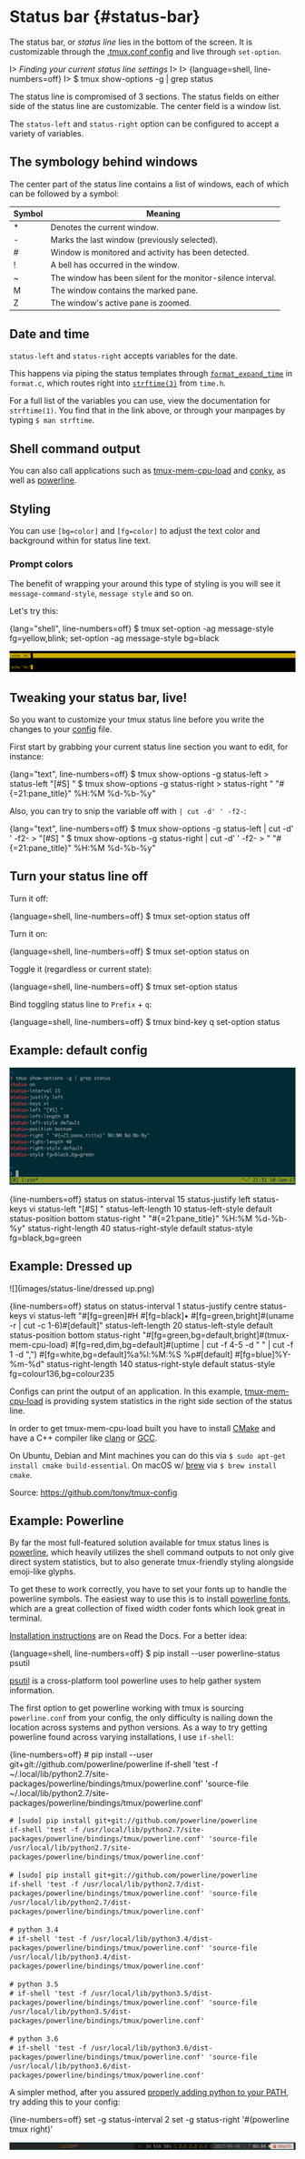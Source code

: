 # Status bar {#status-bar}

The status bar, or *status line* lies in the bottom of the screen. It is
customizable through the [.tmux.conf config](#config) and live through
`set-option`.

I> *Finding your current status line settings* 
I>
I> {language=shell, line-numbers=off}
I>     $ tmux show-options -g | grep status

The status line is compromised of 3 sections. The status fields on either side
of the status line are customizable. The center field is a window list.

The `status-left` and `status-right` option can be configured to accept a
variety of variables.

## The symbology behind windows

The center part of the status line contains a list of windows, each of which can
be followed by a symbol:

| Symbol | Meaning                                                      |
|--------|--------------------------------------------------------------|
| *      | Denotes the current window.                                  |
| -      | Marks the last window (previously selected).                 |
| #      | Window is monitored and activity has been detected.          |
| !      | A bell has occurred in the window.                           |
| ~      | The window has been silent for the monitor-silence interval. |
| M      | The window contains the marked pane.                         |
| Z      | The window's active pane is zoomed.                          |

## Date and time

`status-left` and `status-right` accepts variables for the date. 

This happens via piping the status templates through [`format_expand_time`](https://github.com/tmux/tmux/blob/2.3/format.c#L868)
in `format.c`, which routes right into [`strftime(3)`](http://pubs.opengroup.org/onlinepubs/9699919799/functions/strftime.html)
from `time.h`.

For a full list of the variables you can use, view the documentation for
`strftime(1)`. You find that in the link above, or through your manpages by
typing `$ man strftime`.

## Shell command output

You can also call applications such as [tmux-mem-cpu-load](https://github.com/thewtex/tmux-mem-cpu-load)
and [conky](https://github.com/brndnmtthws/conky), as well as
[powerline](#powerline).

## Styling

You can use `[bg=color]` and `[fg=color]` to adjust the text color and
background within for status line text. 

### Prompt colors

The benefit of wrapping your around this type of styling is you will see it
`message-command-style`, `message style` and so on.

Let's try this:

{lang="shell", line-numbers=off}
    $ tmux set-option -ag message-style fg=yellow,blink\; set-option -ag message-style bg=black

![Top: default scheme for prompt. Bottom: newly-styled.](images/09-status-bar/prompt.png)

## Tweaking your status bar, live!

So you want to customize your tmux status line before you write the changes to
your [config](#config) file.

First start by grabbing your current status line section you want to edit, for
instance:

{lang="text", line-numbers=off}
    $ tmux show-options -g status-left
    > status-left "[#S] "
    $ tmux show-options -g status-right
    > status-right " "#{=21:pane_title}" %H:%M %d-%b-%y"

Also, you can try to snip the variable off with `| cut -d' ' -f2-`:

{lang="text", line-numbers=off}
    $ tmux show-options -g status-left | cut -d' ' -f2-
    > "[#S] "
    $ tmux show-options -g status-right | cut -d' ' -f2-
    > " "#{=21:pane_title}" %H:%M %d-%b-%y"

## Turn your status line off

Turn it off:

{language=shell, line-numbers=off}
    $ tmux set-option status off

Turn it on:

{language=shell, line-numbers=off}
    $ tmux set-option status on

Toggle it (regardless or current state):

{language=shell, line-numbers=off}
    $ tmux set-option status

Bind toggling status line to `Prefix` + `q`:

{language=shell, line-numbers=off}
    $ tmux bind-key q set-option status

## Example: default config

![](images/status-line/default.png)

{line-numbers=off}
    status on
    status-interval 15
    status-justify left
    status-keys vi
    status-left "[#S] "
    status-left-length 10
    status-left-style default
    status-position bottom
    status-right " "#{=21:pane_title}" %H:%M %d-%b-%y"
    status-right-length 40
    status-right-style default
    status-style fg=black,bg=green

## Example: Dressed up

![](images/status-line/dressed up.png)

{line-numbers=off}
    status on
    status-interval 1
    status-justify centre
    status-keys vi
    status-left "#[fg=green]#H #[fg=black]• #[fg=green,bright]#(uname -r | cut -c 1-6)#[default]"
    status-left-length 20
    status-left-style default
    status-position bottom
    status-right "#[fg=green,bg=default,bright]#(tmux-mem-cpu-load) #[fg=red,dim,bg=default]#(uptime | cut -f 4-5 -d " " | cut -f 1 -d ",") #[fg=white,bg=default]%a%l:%M:%S %p#[default] #[fg=blue]%Y-%m-%d"
    status-right-length 140
    status-right-style default
    status-style fg=colour136,bg=colour235

Configs can print the output of an application. In this example,
[tmux-mem-cpu-load](https://github.com/thewtex/tmux-mem-cpu-load) is providing
system statistics in the right side section of the status line.

In order to get tmux-mem-cpu-load built you have to install
[CMake](https://cmake.org/) and have a C++ compiler like
[clang](http://clang.llvm.org/) or [GCC](https://gcc.gnu.org/).

On Ubuntu, Debian and Mint machines you can do this via `$ sudo apt-get install
cmake build-essential`. On macOS w/ [brew](http://brew.sh/) via `$ brew install
cmake`.

Source: <https://github.com/tony/tmux-config>

## Example: Powerline

By far the most full-featured solution available for tmux status lines is
[powerline](https://github.com/powerline/powerline/), which heavily utilizes the
shell command outputs to not only give direct system statistics, but to also
generate tmux-friendly styling alongside emoji-like glyphs.

To get these to work correctly, you have to set your fonts up to handle the
powerline symbols. The easiest way to use this is to install [powerline fonts](https://github.com/powerline/fonts),
which are a great collection of fixed width coder fonts which look great in
terminal.

[Installation instructions](https://powerline.readthedocs.io/en/latest/installation.html)
are on Read the Docs. For a better idea:

{language=shell, line-numbers=off}
    $ pip install --user powerline-status psutil

[psutil](https://github.com/giampaolo/psutil) is a cross-platform tool powerline
uses to help gather system information.

The first option to get powerline working with tmux is sourcing `powerline.conf`
from your config, the only difficulty is nailing down the location across
systems and python versions. As a way to try getting powerline found across
varying installations, I use `if-shell`:

{line-numbers=off}
    # pip install --user git+git://github.com/powerline/powerline
    if-shell 'test -f ~/.local/lib/python2.7/site-packages/powerline/bindings/tmux/powerline.conf' 'source-file ~/.local/lib/python2.7/site-packages/powerline/bindings/tmux/powerline.conf'

    # [sudo] pip install git+git://github.com/powerline/powerline
    if-shell 'test -f /usr/local/lib/python2.7/site-packages/powerline/bindings/tmux/powerline.conf' 'source-file /usr/local/lib/python2.7/site-packages/powerline/bindings/tmux/powerline.conf'

    # [sudo] pip install git+git://github.com/powerline/powerline
    if-shell 'test -f /usr/local/lib/python2.7/dist-packages/powerline/bindings/tmux/powerline.conf' 'source-file /usr/local/lib/python2.7/dist-packages/powerline/bindings/tmux/powerline.conf'

    # python 3.4
    # if-shell 'test -f /usr/local/lib/python3.4/dist-packages/powerline/bindings/tmux/powerline.conf' 'source-file /usr/local/lib/python3.4/dist-packages/powerline/bindings/tmux/powerline.conf'

    # python 3.5
    # if-shell 'test -f /usr/local/lib/python3.5/dist-packages/powerline/bindings/tmux/powerline.conf' 'source-file /usr/local/lib/python3.5/dist-packages/powerline/bindings/tmux/powerline.conf'

    # python 3.6
    # if-shell 'test -f /usr/local/lib/python3.6/dist-packages/powerline/bindings/tmux/powerline.conf' 'source-file /usr/local/lib/python3.6/dist-packages/powerline/bindings/tmux/powerline.conf'

A simpler method, after you assured [properly adding python to your PATH](#troubleshoot-site-paths), try adding this to your config:

{line-numbers=off}
    set -g status-interval 2
    set -g status-right '#(powerline tmux right)'

![Powerline requires a specialized font](images/09-status-bar/powerline.png)
